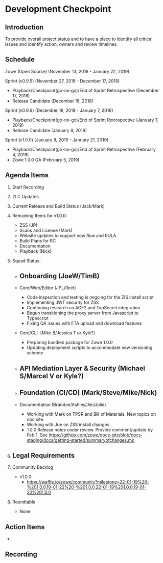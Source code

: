 # Development Checkpoint

Introduction
------------
To provide overall project status and to have a place to identify all critical issues and identify action, owners and review timelines.

Schedule
--------
Zowe (Open Source) (November 13, 2018 - January 22, 2019)

Sprint (v0.9.5) (November 27, 2018 - December 17, 2018)
- Playback/Checkpoint(go-no-go)/End of Sprint Retrospective (December 17, 2018)
- Release Candidate (December 18, 2018)

Sprint (v0.9.6) (December 18, 2018 - January 7, 2019)
- Playback/Checkpoint(go-no-go)/End of Sprint Retrospective (January 7, 2019)
- Release Candidate (January 8, 2019)

Sprint (v1.0.0) (January 8, 2019 - January 21, 2019)
- Playback/Checkpoint(go-no-go)/End of Sprint Retrospective (February 4, 2019)
- Zowe 1.0.0 GA (February 5, 2019)

Agenda Items
------------
1. Start Recording
2. ZLC Updates
3. Current Release and Build Status (Jack/Mark)
4. Remaining Items for v1.0.0:
    - ZSS (JP)
    - Scans and License (Mark)
    - Website updates to support new flow and EULA
    - Build Plans for RC
    - Documentation
    - Playback (Nick)
5. Squad Status:
    - Onboarding (JoeW/TimB)
      -
    - Core/Web/Editor (JPL/Reet)
      - Code inspection and testing is ongoing for the ZIS install script
      - Implementing JWT security for ZSS
      - Continuing research on ACF2 and TopSecret integration
      - Begun transitioning the proxy server from Javascript to Typescript
      - Fixing QA issues with FTA upload and download features
    - Core/CLI  (Mike B/Jessica T or Kyle?)
      - Preparing bundled package for Zowe 1.0.0
      - Updating deployment scripts to accommodate new versioning scheme

    - API Mediation Layer & Security (Michael S/Marcel V or Kyle?)
      -
    - Foundation (CI/CD) (Mark/Steve/Mike/Nick)
      -
    - Documentation (Brandon/Ashley/Jim/Julie)
      - Working with Mark on TPSR and Bill of Materials. New topics on doc site. 
      - Working with Joe on ZSS install changes. 
      - 1.0.0 Release notes under review. Provide comment/update by Feb 1. See https://github.com/zowe/docs-site/blob/docs-staging/docs/getting-started/summaryofchanges.md

6. Legal Requirements
    -

7. Community Backlog
    - v1.0.0
      - https://waffle.io/zowe/community?milestone=22-01-19%20-%201.0.0,19-01-22%20-%201.0.0,22-01-19%201.0.0,19-01-22%201.0.0
8. Roundtable
    - None

Action Items
------------
-


Recording
-------------------------
